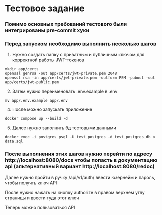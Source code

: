 # Тестовое задание

### Помимо основных требований тестового были интегрированы pre-commit хуки

### Перед запуском необходимо выполнить несколько шагов

1. Нужно создать папку с приватным и публичным ключом для корректной работы JWT-токенов
```shell
mkdir app/certs
openssl genrsa -out app/certs/jwt-private.pem 2048
openssl rsa -in app/certs/jwt-private.pem -outform PEM -pubout -out app/certs/jwt-public.pem
```

2. Затем нужно переименовать .env.example в .env
```shell
mv app/.env.example app/.env
```

4. После можно запускать приложение
```shell
docker compose up --build -d
```

5. Далее нужно заполнить бд тестовыми данными
```shell
docker exec -i postgres psql -U test_postgres -d test_postgres_db < data.sql
```

### После выполнения этих шагов нужно перейти по адресу http://localhost:8080/docs чтобы попасть в документацию api (альтернативный вариант http://localhost:8080/redoc)
Далее нужно пройти в ручку /api/v1/auth/ ввести юзернейм и пароль, чтобы получть ключ API

После нужно нажать на кнопку authorize в правом верхнем углу страницы и ввести туда этот ключ

Теперь можно пользоваться API




















